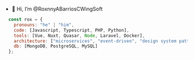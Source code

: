 - 👋 Hi, I’m @RoxnnyABarriosCWingSoft

```js
  const rox = {
    pronouns: "he" | "him",
    code: [Javascript, Typescript, PHP, Python],
    tools: [Vue, Nuxt, Quasar, Node, Laravel, Docker],
    architecture: ["microservices", "event-driven", "design system pattern"],
    db: [MongoDB, PostgreSQL, MySQL]
  };
```
